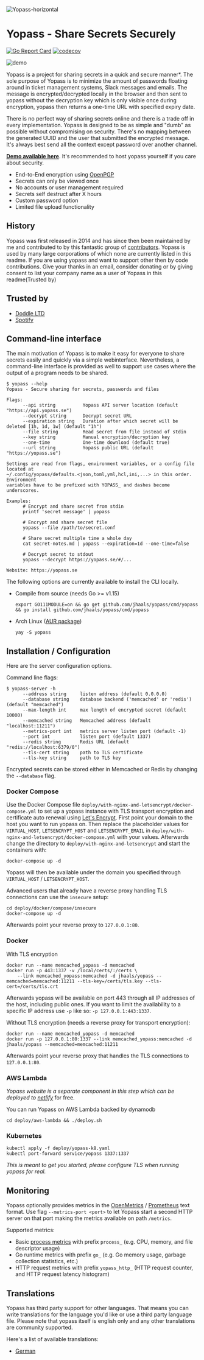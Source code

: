 ![Yopass-horizontal](https://user-images.githubusercontent.com/37777956/59544367-0867aa80-8f09-11e9-8d6a-02008e1bccc7.png)

# Yopass - Share Secrets Securely

[![Go Report Card](https://goreportcard.com/badge/github.com/jhaals/yopass)](https://goreportcard.com/report/github.com/jhaals/yopass)
[![codecov](https://codecov.io/gh/jhaals/yopass/branch/master/graph/badge.svg)](https://codecov.io/gh/jhaals/yopass)

![demo](https://ydemo.netlify.com/yopass-demo.gif)

Yopass is a project for sharing secrets in a quick and secure manner\*.
The sole purpose of Yopass is to minimize the amount of passwords floating around in ticket management systems, Slack messages and emails. The message is encrypted/decrypted locally in the browser and then sent to yopass without the decryption key which is only visible once during encryption, yopass then returns a one-time URL with specified expiry date.

There is no perfect way of sharing secrets online and there is a trade off in every implementation. Yopass is designed to be as simple and "dumb" as possible without compromising on security. There's no mapping between the generated UUID and the user that submitted the encrypted message. It's always best send all the context except password over another channel.

**[Demo available here](https://yopass.se)**. It's recommended to host yopass yourself if you care about security.

- End-to-End encryption using [OpenPGP](https://openpgpjs.org/)
- Secrets can only be viewed once
- No accounts or user management required
- Secrets self destruct after X hours
- Custom password option
- Limited file upload functionality

## History
Yopass was first released in 2014 and has since then been maintained by me and contributed to by this fantastic group of [contributors](https://github.com/jhaals/yopass/graphs/contributors). Yopass is used by many large corporations of which none are currently listed in this readme.
If you are using yopass and want to support other then by code contributions. Give your thanks in an email, consider donating or by giving consent to list your company name as a user of Yopass in this readme(Trusted by)

## Trusted by
- [Doddle LTD](https://doddle.com)
- [Spotify](https://spotify.com)

## Command-line interface

The main motivation of Yopass is to make it easy for everyone to share secrets easily and quickly via a simple webinterface. Nevertheless, a command-line interface is provided as well to support use cases where the output of a program needs to be shared.

```console
$ yopass --help
Yopass - Secure sharing for secrets, passwords and files

Flags:
      --api string          Yopass API server location (default "https://api.yopass.se")
      --decrypt string      Decrypt secret URL
      --expiration string   Duration after which secret will be deleted [1h, 1d, 1w] (default "1h")
      --file string         Read secret from file instead of stdin
      --key string          Manual encryption/decryption key
      --one-time            One-time download (default true)
      --url string          Yopass public URL (default "https://yopass.se")

Settings are read from flags, environment variables, or a config file located at
~/.config/yopass/defaults.<json,toml,yml,hcl,ini,...> in this order. Environment
variables have to be prefixed with YOPASS_ and dashes become underscores.

Examples:
      # Encrypt and share secret from stdin
      printf 'secret message' | yopass

      # Encrypt and share secret file
      yopass --file /path/to/secret.conf

      # Share secret multiple time a whole day
      cat secret-notes.md | yopass --expiration=1d --one-time=false

      # Decrypt secret to stdout
      yopass --decrypt https://yopass.se/#/...

Website: https://yopass.se
```

The following options are currently available to install the CLI locally.

- Compile from source (needs Go >= v1.15)

  ```console
  export GO111MODULE=on && go get github.com/jhaals/yopass/cmd/yopass && go install github.com/jhaals/yopass/cmd/yopass
  ```

- Arch Linux ([AUR package](https://aur.archlinux.org/packages/yopass/))

  ```console
  yay -S yopass
  ```

## Installation / Configuration

Here are the server configuration options.

Command line flags:

```console
$ yopass-server -h
      --address string     listen address (default 0.0.0.0)
      --database string    database backend ('memcached' or 'redis') (default "memcached")
      --max-length int     max length of encrypted secret (default 10000)
      --memcached string   Memcached address (default "localhost:11211")
      --metrics-port int   metrics server listen port (default -1)
      --port int           listen port (default 1337)
      --redis string       Redis URL (default "redis://localhost:6379/0")
      --tls-cert string    path to TLS certificate
      --tls-key string     path to TLS key
```

Encrypted secrets can be stored either in Memcached or Redis by changing the `--database` flag.

### Docker Compose

Use the Docker Compose file `deploy/with-nginx-and-letsencrypt/docker-compose.yml` to set up a yopass instance with TLS transport encryption and certificate auto renewal using [Let's Encrypt](https://letsencrypt.org/). First point your domain to the host you want to run yopass on. Then replace the placeholder values for `VIRTUAL_HOST`, `LETSENCRYPT_HOST` and `LETSENCRYPT_EMAIL` in `deploy/with-nginx-and-letsencrypt/docker-compose.yml` with your values. Afterwards change the directory to `deploy/with-nginx-and-letsencrypt` and start the containers with:
```console
docker-compose up -d
```
Yopass will then be available under the domain you specified through `VIRTUAL_HOST` / `LETSENCRYPT_HOST`.

Advanced users that already have a reverse proxy handling TLS connections can use the `insecure` setup:

```console
cd deploy/docker/compose/insecure
docker-compose up -d
```
Afterwards point your reverse proxy to `127.0.0.1:80`.

### Docker

With TLS encryption

```console
docker run --name memcached_yopass -d memcached
docker run -p 443:1337 -v /local/certs/:/certs \
    --link memcached_yopass:memcached -d jhaals/yopass --memcached=memcached:11211 --tls-key=/certs/tls.key --tls-cert=/certs/tls.crt
```
Afterwards yopass will be available on port 443 through all IP addresses of the host, including public ones. If you want to limit the availability to a specific IP address use `-p` like so: `-p 127.0.0.1:443:1337`.

Without TLS encryption (needs a reverse proxy for transport encryption):

```console
docker run --name memcached_yopass -d memcached
docker run -p 127.0.0.1:80:1337 --link memcached_yopass:memcached -d jhaals/yopass --memcached=memcached:11211
```

Afterwards point your reverse proxy that handles the TLS connections to `127.0.0.1:80`.

### AWS Lambda

_Yopass website is a separate component in this step which can be deployed to [netlify](https://netlify.com)_ for free.

You can run Yopass on AWS Lambda backed by dynamodb

```console
cd deploy/aws-lambda && ./deploy.sh
```

### Kubernetes

```console
kubectl apply -f deploy/yopass-k8.yaml
kubectl port-forward service/yopass 1337:1337
```

_This is meant to get you started, please configure TLS when running yopass for real._

## Monitoring

Yopass optionally provides metrics in the [OpenMetrics][] / [Prometheus][] text
format. Use flag `--metrics-port <port>` to let Yopass start a second HTTP
server on that port making the metrics available on path `/metrics`.

Supported metrics:

- Basic [process metrics][] with prefix `process_` (e.g. CPU, memory, and file descriptor usage)
- Go runtime metrics with prefix `go_` (e.g. Go memory usage, garbage collection statistics, etc.)
- HTTP request metrics with prefix `yopass_http_` (HTTP request counter, and HTTP request latency histogram)

[openmetrics]: https://openmetrics.io/
[prometheus]: https://prometheus.io/
[process metrics]: https://prometheus.io/docs/instrumenting/writing_clientlibs/#process-metrics

## Translations
Yopass has third party support for other languages. That means you can write translations for the language you'd like or use a third party language file. Please note that yopass itself is english only and any other translations are community supported.

Here's a list of available translations:
- [German](https://github.com/Anturix/yopass-german) 

